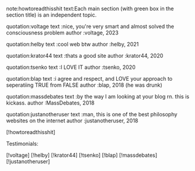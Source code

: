 note:howtoreadthisshit
text:Each main section (with green box in the section title) is an independent
     topic.

quotation:voltage
text     :nice, you're very smart and almost solved the consciousness
          problem
author   :voltage, 2023

quotation:helby
text     :cool web btw
author   :helby, 2021

quotation:krator44
text     :thats a good site
author   :krator44, 2020

quotation:tsenko
text     :I LOVE IT
author   :tsenko, 2020

quotation:blap
text     :i agree and respect, and LOVE your approach to seperatiing TRUE from
          FALSE
author   :blap, 2018 (he was drunk)

quotation:massdebates
text     :by the way I am looking at your blog rn.  this is kickass.
author   :MassDebates, 2018

quotation:justanotheruser
text     :man, this is one of the best philosophy websites on the internet
author   :justanotheruser, 2018

[!howtoreadthisshit]

Testimonials:

[!voltage]
[!helby]
[!krator44]
[!tsenko]
[!blap]
[!massdebates]
[!justanotheruser]
